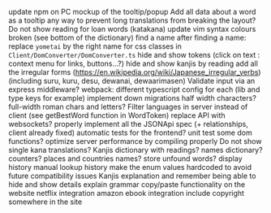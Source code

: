 update npm on PC
mockup of the tooltip/popup
Add all data about a word as a tooltip
any way to prevent long translations from breaking the layout?
Do not show reading for loan words (katakana)
update vim syntax colours broken (see bottom of the dictionary)
find a name
after finding a name: replace `yometai` by the right name for css classes in `Client/DomConverter/DomConverter.ts`
hide and show tokens (click on text : context menu for links, buttons...?)
hide and show kanjis by reading
add all the irregular forms (https://en.wikipedia.org/wiki/Japanese_irregular_verbs) (including suru, kuru, desu, dewanai, dewaarimasen)
Validate input via an express middleware?
webpack: different typescript config for each (lib and type keys for example)
implement down migrations
half width characters? full-width roman chars and letters?
Filter languages in server instead of client (see getBestWord function in WordToken)
replace API with websockets?
properly implement all the JSONApi spec (+ relationships, client already fixed)
automatic tests for the frontend? unit test some dom functions?
optimize server performance by compiling properly
Do not show single kana translations?
Kanjis dictionary with readings?
names dictionary?
counters?
places and countries names?
store unfound words?
display history
manual lookup history
make the enum values hardcoded to avoid future compatibility issues
Kanjis explanation and remember
being able to hide and show details
explain grammar
copy/paste functionality on the website
netflix integration
amazon ebook integration
include copyright somewhere in the site
